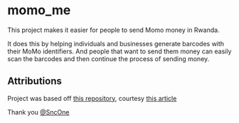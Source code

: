 # momo_me

This project makes it easier for people to send Momo money in Rwanda.

It does this by helping individuals and businesses generate barcodes with their MoMo identifiers. 
And people that want to send them money can easily scan the barcodes and then continue the process of sending money.


## Attributions
Project was based off [this repository](https://github.com/SncOne/qr_code_example), courtesy [this article](https://itnext.io/qr-code-in-flutter-9b7072343598)

Thank you [@SncOne](https://github.com/SncOne)